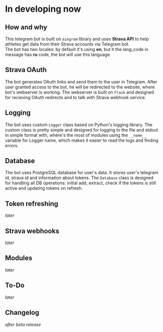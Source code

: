 # In developing now

## How and why
This telegram bot is built on `aiogram` library and uses **Strava API** to help athletes get data from their Strava accounts via Telegram bot.<br>
The bot has two locales: by default it's using **en**, but it the lang_code in message has **ru** code, the bot will use this language.

## Strava OAuth
The bot generates OAuth links and send them to the user in Telegram. After user granted access to the bot, he will be redirected to the website, where bot's webserver is working. The webserver is built on `Flask` and designed for recieving OAuth redirects and to talk with Strava webhook service.

## Logging
The bot uses custom `Logger` class based on Python's logging library. The custom class is pretty simple and designed for logging to the file and stdout in simple format with, where's the most of modules using the `__name__` variable for Logger name, which makes it easier to read the logs and finding errors.

## Database
The bot uses PostgreSQL database for user's data. It stores user's telegram id, strava id and information about tokens. The `Database` class is designed for handling all DB operations: initial add, extract, check if the tokens is still active and updating tokens on refresh.

## Token refreshing
_later_

## Strava webhooks
_later_

## Modules
_later_

## To-Do
_later_

## Changelog
_after beta release_